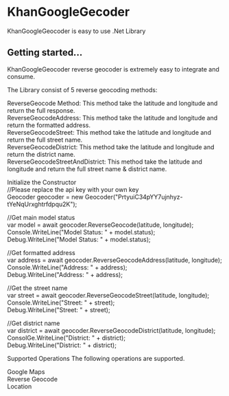# KhanGoogleGecoder

KhanGoogleGeocoder is easy to use .Net Library

## Getting started...
KhanGoogleGeocoder reverse geocoder is extremely easy to integrate and consume.

The Library consist of 5 reverse geocoding methods:  

ReverseGeocode Method: This method take the latitude and longitude and return the full response.  
ReverseGeocodeAddress: This method take the latitude and longitude and return the formatted address.  
ReverseGeocodeStreet: This method take the latitude and longitude and return the full street name.  
ReverseGeocodeDistrict: This method take the latitude and longitude and return the district name.  
ReverseGeocodeStreetAndDistrict: This method take the latitude and longitude and return the full street name & district name.  


Initialize the Constructor  
//Please replace the api key with your own key   
Geocoder geocoder = new Geocoder("PrtyuiC34pYY7ujnhyz-tYeNqUrxghtrfdpqu2K");  

//Get main model status   
var model = await geocoder.ReverseGeocode(latitude, longitude);     
Console.WriteLine("Model Status: " + model.status);   
Debug.WriteLine("Model Status: " + model.status);  

//Get formatted address     
var address = await geocoder.ReverseGeocodeAddress(latitude, longitude);   
Console.WriteLine("Address: " + address);   
Debug.WriteLine("Address: " + address);  

//Get the street name   
var street = await geocoder.ReverseGeocodeStreet(latitude, longitude);   
Console.WriteLine("Street: " + street);   
Debug.WriteLine("Street: " + street);  

//Get district name   
var district = await geocoder.ReverseGeocodeDistrict(latitude, longitude);   
ConsolGe.WriteLine("District: " + district);   
Debug.WriteLine("District: " + district);  

Supported Operations The following operations are supported.  

Google Maps  
Reverse Geocode  
Location  
